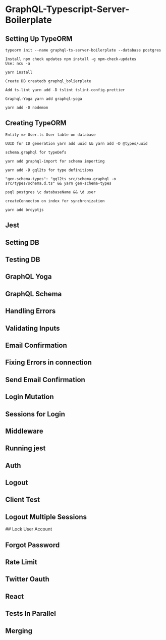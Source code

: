 # GraphQL-Typescript-Server-Boilerplate

## Setting Up TypeORM
```
typeorm init --name graphql-ts-server-boilerplate --database postgres
```
```
Install npm check updates npm install -g npm-check-updates
Use: ncu -a
```
```
yarn install
```
```
Create DB createdb graphql_bolierplate
```
```
Add ts-lint yarn add -D tslint tslint-config-prettier
```
```
Graphql-Yoga yarn add graphql-yoga
```
```
yarn add -D nodemon
```

## Creating TypeORM
```
Entity => User.ts User table on database
```
```
UUID for ID generation yarn add uuid && yarn add -D @types/uuid
```
```
schema.graphql for typeDefs
```
```
yarn add graphql-import for schema importing
```
```
yarn add -D gql2ts for type definitions
```
```
"gen-schema-types": "gql2ts src/schema.graphql -o src/types/schema.d.ts" && yarn gen-schema-types
```
```
psql postgres \c databaseName && \d user
```
```
createConnecton on index for synchronization
```
```
yarn add brcyptjs
```
## Jest

## Setting DB

## Testing DB

## GraphQL Yoga

## GraphQL Schema

## Handling Errors

## Validating Inputs

## Email Confirmation

## Fixing Errors in connection

## Send Email Confirmation

## Login Mutation

## Sessions for Login

## Middleware


## Running jest

## Auth

## Logout

## Client Test

## Logout Multiple Sessions

## Lock User Account

## Forgot Password

## Rate Limit

## Twitter Oauth

## React

## Tests In Parallel

## Merging

